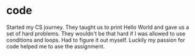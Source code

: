 # code

Started my CS journey. They taught us to print Hello World and gave us a set of hard problems. 
They wouldn't be that hard if I was allowed to use conditions and loops. 
Had to figure it out myself. Luckily my passion for code helped me to ase the assignment.
